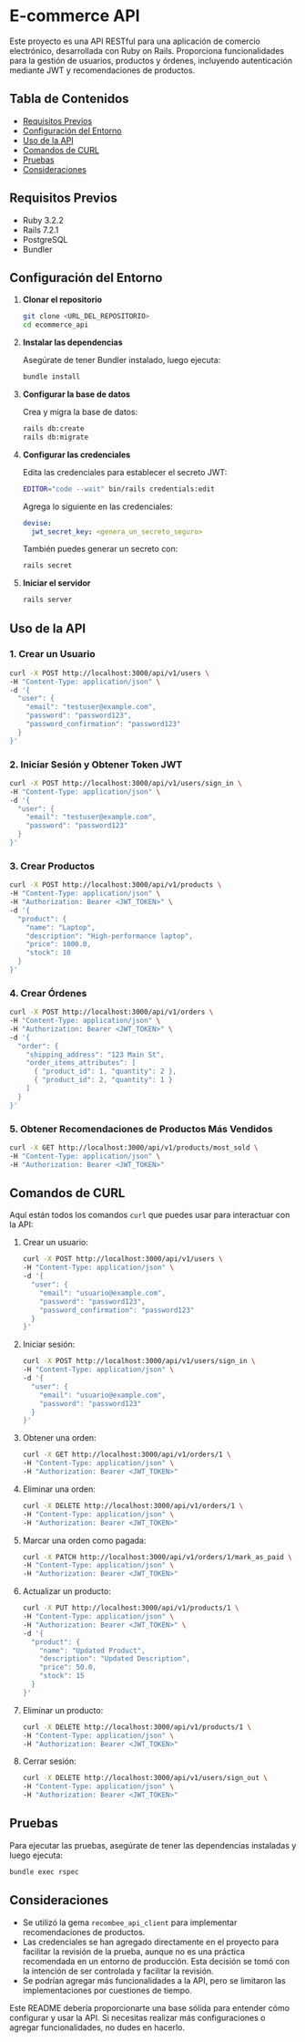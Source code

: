 # E-commerce API

Este proyecto es una API RESTful para una aplicación de comercio electrónico, desarrollada con Ruby on Rails. Proporciona funcionalidades para la gestión de usuarios, productos y órdenes, incluyendo autenticación mediante JWT y recomendaciones de productos.

## Tabla de Contenidos

- [Requisitos Previos](#requisitos-previos)
- [Configuración del Entorno](#configuración-del-entorno)
- [Uso de la API](#uso-de-la-api)
- [Comandos de CURL](#comandos-de-curl)
- [Pruebas](#pruebas)
- [Consideraciones](#consideraciones)

## Requisitos Previos

- Ruby 3.2.2
- Rails 7.2.1
- PostgreSQL
- Bundler

## Configuración del Entorno

1. **Clonar el repositorio**

   ```bash
   git clone <URL_DEL_REPOSITORIO>
   cd ecommerce_api
   ```

2. **Instalar las dependencias**

   Asegúrate de tener Bundler instalado, luego ejecuta:

   ```bash
   bundle install
   ```

3. **Configurar la base de datos**

   Crea y migra la base de datos:

   ```bash
   rails db:create
   rails db:migrate
   ```

4. **Configurar las credenciales**

   Edita las credenciales para establecer el secreto JWT:

   ```bash
   EDITOR="code --wait" bin/rails credentials:edit
   ```

   Agrega lo siguiente en las credenciales:

   ```yaml
   devise:
     jwt_secret_key: <genera_un_secreto_seguro>
   ```

   También puedes generar un secreto con:

   ```bash
   rails secret
   ```

5. **Iniciar el servidor**

   ```bash
   rails server
   ```

## Uso de la API

### 1. Crear un Usuario

```bash
curl -X POST http://localhost:3000/api/v1/users \
-H "Content-Type: application/json" \
-d '{
  "user": {
    "email": "testuser@example.com",
    "password": "password123",
    "password_confirmation": "password123"
  }
}'
```

### 2. Iniciar Sesión y Obtener Token JWT

```bash
curl -X POST http://localhost:3000/api/v1/users/sign_in \
-H "Content-Type: application/json" \
-d '{
  "user": {
    "email": "testuser@example.com",
    "password": "password123"
  }
}'
```

### 3. Crear Productos

```bash
curl -X POST http://localhost:3000/api/v1/products \
-H "Content-Type: application/json" \
-H "Authorization: Bearer <JWT_TOKEN>" \
-d '{
  "product": {
    "name": "Laptop",
    "description": "High-performance laptop",
    "price": 1000.0,
    "stock": 10
  }
}'
```

### 4. Crear Órdenes

```bash
curl -X POST http://localhost:3000/api/v1/orders \
-H "Content-Type: application/json" \
-H "Authorization: Bearer <JWT_TOKEN>" \
-d '{
  "order": {
    "shipping_address": "123 Main St",
    "order_items_attributes": [
      { "product_id": 1, "quantity": 2 },
      { "product_id": 2, "quantity": 1 }
    ]
  }
}'
```

### 5. Obtener Recomendaciones de Productos Más Vendidos

```bash
curl -X GET http://localhost:3000/api/v1/products/most_sold \
-H "Content-Type: application/json" \
-H "Authorization: Bearer <JWT_TOKEN>"
```

## Comandos de CURL

Aquí están todos los comandos `curl` que puedes usar para interactuar con la API:

1. Crear un usuario:

   ```bash
   curl -X POST http://localhost:3000/api/v1/users \
   -H "Content-Type: application/json" \
   -d '{
     "user": {
       "email": "usuario@example.com",
       "password": "password123",
       "password_confirmation": "password123"
     }
   }'
   ```

2. Iniciar sesión:

   ```bash
   curl -X POST http://localhost:3000/api/v1/users/sign_in \
   -H "Content-Type: application/json" \
   -d '{
     "user": {
       "email": "usuario@example.com",
       "password": "password123"
     }
   }'
   ```

3. Obtener una orden:

   ```bash
   curl -X GET http://localhost:3000/api/v1/orders/1 \
   -H "Content-Type: application/json" \
   -H "Authorization: Bearer <JWT_TOKEN>"
   ```

4. Eliminar una orden:

   ```bash
   curl -X DELETE http://localhost:3000/api/v1/orders/1 \
   -H "Content-Type: application/json" \
   -H "Authorization: Bearer <JWT_TOKEN>"
   ```

5. Marcar una orden como pagada:

   ```bash
   curl -X PATCH http://localhost:3000/api/v1/orders/1/mark_as_paid \
   -H "Content-Type: application/json" \
   -H "Authorization: Bearer <JWT_TOKEN>"
   ```

6. Actualizar un producto:

   ```bash
   curl -X PUT http://localhost:3000/api/v1/products/1 \
   -H "Content-Type: application/json" \
   -H "Authorization: Bearer <JWT_TOKEN>" \
   -d '{
     "product": {
       "name": "Updated Product",
       "description": "Updated Description",
       "price": 50.0,
       "stock": 15
     }
   }'
   ```

7. Eliminar un producto:

   ```bash
   curl -X DELETE http://localhost:3000/api/v1/products/1 \
   -H "Content-Type: application/json" \
   -H "Authorization: Bearer <JWT_TOKEN>"
   ```

8. Cerrar sesión:

   ```bash
   curl -X DELETE http://localhost:3000/api/v1/users/sign_out \
   -H "Content-Type: application/json" \
   -H "Authorization: Bearer <JWT_TOKEN>"
   ```

## Pruebas

Para ejecutar las pruebas, asegúrate de tener las dependencias instaladas y luego ejecuta:

```bash
bundle exec rspec
```

## Consideraciones

- Se utilizó la gema `recombee_api_client` para implementar recomendaciones de productos.
- Las credenciales se han agregado directamente en el proyecto para facilitar la revisión de la prueba, aunque no es una práctica recomendada en un entorno de producción. Esta decisión se tomó con la intención de ser controlada y facilitar la revisión.
- Se podrían agregar más funcionalidades a la API, pero se limitaron las implementaciones por cuestiones de tiempo.

Este README debería proporcionarte una base sólida para entender cómo configurar y usar la API. Si necesitas realizar más configuraciones o agregar funcionalidades, no dudes en hacerlo.

